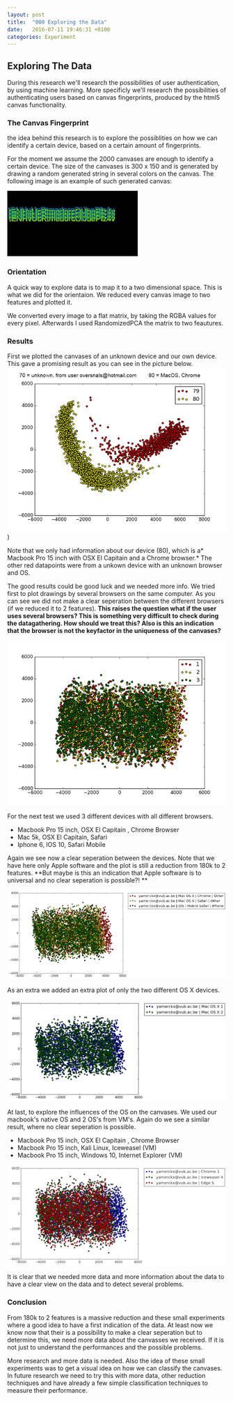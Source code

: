 ```yaml
---
layout: post
title:  "000 Exploring the Data"
date:   2016-07-11 19:46:31 +0100
categories: Experiment
---
```

## Exploring The Data

During this research we'll research the possibilities of user authentication, by  using machine learning. More specificly we'll research the possibilities of authenticating users based on canvas fingerprints, produced by the html5 canvas functionality.

### The Canvas Fingerprint

the idea behind this research is to explore the possiblities on how we can identify a certain device, based on a certain amount of fingerprints.

For the moment we assume the 2000 canvases are enough to identify a certain device.
The size of the canvases is 300 x 150 and is generated by drawing a random generated string in several colors on the canvas. The following image is an example of such generated canvas:

![alt text](https://github.com/cmaixen/Masterthesis/blob/master/_images/canvas_sample.jpg?raw=true)

### Orientation

A quick way to explore data is to map it to a two dimensional space. This is what we did for the orientaion. We reduced every canvas image to two features and plotted it.

We converted every image to a flat matrix, by taking the RGBA values for every pixel. Afterwards I used RandomizedPCA the matrix to two feautures.

### Results


First we plotted the canvases of an unknown device and our own device.
This gave a promising result as you can see in the picture below. 
![alt text](https://github.com/cmaixen/Masterthesis/blob/master/_images/first_results.png?raw=true))

Note that we only had information about our device (80), which is a* Macbook Pro 15 inch with OSX El Capitain and a Chrome browser.* The other red datapoints were from a unkown device with an unknown browser and OS. 

The good results could be good luck and we needed more info. We tried first to plot drawings by several browsers on the same computer. As you can  see we did not make a clear seperation between the different browsers (if we reduced it to 2 features). **This raises the question what  if the user uses several browsers? This is something very difficult to check during the datagathering. How should we treat this? Also is this an indication that the browser is not the keyfactor in the uniqueness of the canvases?**

![alt text](https://github.com/cmaixen/Masterthesis/blob/master/_images/second_results_samepc_diff_browser_sameuser.png?raw=true)


For the next test we used 3 different devices with all different browsers.

*	Macbook Pro 15 inch, OSX El Capitain , Chrome Browser 
*	Mac 5k, OSX El Capitain, Safari
*	Iphone 6, IOS 10, Safari Mobile


Again we see now a clear seperation between the devices. Note that we have here only Apple software and the plot is still a reduction from 180k to 2 features. **But maybe is this an indication that Apple software is to universal and no clear seperation is possible?! 
** 

![alt text](https://github.com/cmaixen/Masterthesis/blob/master/_images/plot_different_devices.png?raw=true)

As an extra we added an extra plot of only the two different OS X devices.

![alt text](https://github.com/cmaixen/Masterthesis/blob/master/_images/MacOS_vs_MacOs.png?raw=true)


At last, to explore the influences of the OS on the canvases. We used our macbook's native OS and 2 OS's from VM's. Again do we see a similar result, where no clear seperation is possible.

*  Macbook Pro 15 inch, OSX El Capitain , Chrome Browser 
*  Macbook Pro 15 inch, Kali Linux, Iceweasel (VM)
*  Macbook Pro 15 inch, Windows 10, Internet Explorer (VM)

![alt text](https://github.com/cmaixen/Masterthesis/blob/master/_images/Different_OS.png?raw=true)


It is clear that we needed more data and more information about the data to have a clear view on the data and to detect several problems.

### Conclusion

From 180k to 2 features is a massive reduction and these small experiments where a good idea to have a first indication of the data. At least now we know now that their is a possibility to make a clear seperation but to determine this, we need more data about the canvasses we received. If it is not just to understand the performances and the possible problems. 

More research and more data is needed. Also the idea of these small experiments was to get a visual idea on how we can classify the canvases. In future research we need to try this with more data, other reduction techniques and have already a few simple classification techniques to measure their performance. 